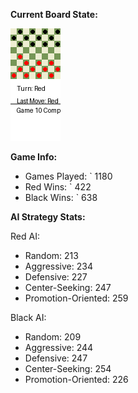 
**Current Board State:**  
<!-- START_GIF -->
![Checkers Game](./checkers_game.gif)
<!-- END_GIF -->

**Game Info:**  
- Games Played: `<!-- GAMES_PLAYED --> 1180
- Red Wins: `<!-- RED_WINS --> 422
- Black Wins: `<!-- BLACK_WINS --> 638

<!-- AI_STATS -->
**AI Strategy Stats:**

Red AI:
- Random: 213
- Aggressive: 234
- Defensive: 227
- Center-Seeking: 247
- Promotion-Oriented: 259

Black AI:
- Random: 209
- Aggressive: 244
- Defensive: 247
- Center-Seeking: 254
- Promotion-Oriented: 226
